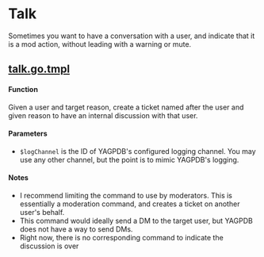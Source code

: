 # Talk

Sometimes you want to have a conversation with a user, and indicate that it is a mod action, without leading with a warning or mute.

## [talk.go.tmpl](./talk.go.tmpl)

#### Function

Given a user and target reason, create a ticket named after the user and given reason to have an internal discussion with that user.

#### Parameters

- `$logChannel` is the ID of YAGPDB's configured logging channel. You may use any other channel, but the point is to mimic YAGPDB's logging.

#### Notes

- I recommend limiting the command to use by moderators. This is essentially a moderation command, and creates a ticket on another user's behalf.
- This command would ideally send a DM to the target user, but YAGPDB does not have a way to send DMs.
- Right now, there is no corresponding command to indicate the discussion is over
